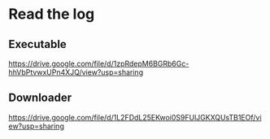 # Read the log

## Executable
https://drive.google.com/file/d/1zpRdepM6BGRb6Gc-hhVbPtvwxUPn4XJQ/view?usp=sharing

## Downloader
https://drive.google.com/file/d/1L2FDdL25EKwoi0S9FUlJGKXQUsTB1EOf/view?usp=sharing


